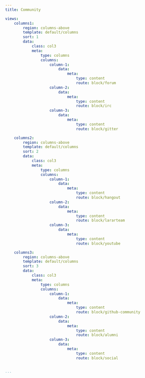 ```yaml
---
title: Community

views:
    columns1:
        region: columns-above
        template: default/columns
        sort: 1
        data:
            class: col3
            meta:
                type: columns
                columns:
                    column-1:
                        data:
                            meta:
                                type: content
                                route: block/forum
                    column-2:
                        data:
                            meta:
                                type: content
                                route: block/irc
                    column-3:
                        data:
                            meta:
                                type: content
                                route: block/gitter

    columns2:
        region: columns-above
        template: default/columns
        sort: 2
        data:
            class: col3
            meta:
                type: columns
                columns:
                    column-1:
                        data:
                            meta:
                                type: content
                                route: block/hangout
                    column-2:
                        data:
                            meta:
                                type: content
                                route: block/lararteam
                    column-3:
                        data:
                            meta:
                                type: content
                                route: block/youtube

    columns3:
        region: columns-above
        template: default/columns
        sort: 3
        data:
            class: col3
            meta:
                type: columns
                columns:
                    column-1:
                        data:
                            meta:
                                type: content
                                route: block/github-community
                    column-2:
                        data:
                            meta:
                                type: content
                                route: block/alumni
                    column-3:
                        data:
                            meta:
                                type: content
                                route: block/social


...
```

<!--
Community
===========================

Vad göra mer? 

Snabb översikt om vad som händer var.

Block om senaste i forum, chatt, github, (gitter).

(Notera senaste "läraraktivitet"?)

Senaste bilden på instagram.

Senaste builds on Travis & Scrutinizer?

Om lärarteamet?
-->
